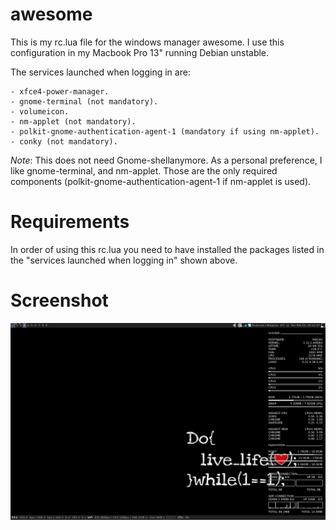 awesome
=======

This is my rc.lua file for the windows manager awesome. I use this
configuration in my Macbook Pro 13" running Debian unstable.

The services launched when logging in are:

    - xfce4-power-manager.
    - gnome-terminal (not mandatory).
    - volumeicon.
    - nm-applet (not mandatory).
    - polkit-gnome-authentication-agent-1 (mandatory if using nm-applet).
    - conky (not mandatory).

*Note*: This does not need Gnome-shellanymore. As a personal preference, I like
gnome-terminal, and nm-applet. Those are the only required components
(polkit-gnome-authentication-agent-1 if nm-applet is used).

Requirements
============

In order of using this rc.lua you need to have installed the packages listed in
the "services launched when logging in" shown above.

Screenshot
==========

![Alt text](screenshots/Screenshot.png?raw=true)
